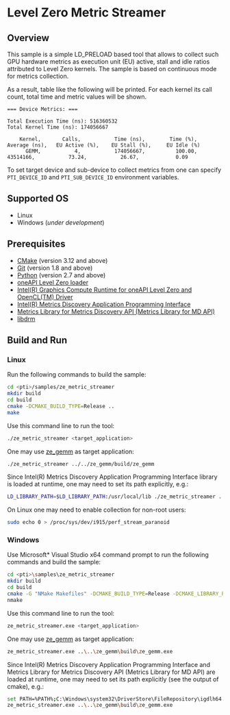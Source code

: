 # Level Zero Metric Streamer

## Overview
This sample is a simple LD_PRELOAD based tool that allows to collect such GPU hardware metrics as execution unit (EU) active, stall and idle ratios attributed to Level Zero kernels. The sample is based on continuous mode for metrics collection.

As a result, table like the following will be printed. For each kernel its call count, total time and metric values will be shown.
```
=== Device Metrics: ===

Total Execution Time (ns): 516360532
Total Kernel Time (ns): 174056667

    Kernel,       Calls,           Time (ns),        Time (%),        Average (ns),   EU Active (%),    EU Stall (%),     EU Idle (%)
      GEMM,           4,           174056667,          100.00,            43514166,           73.24,           26.67,            0.09
```
To set target device and sub-device to collect metrics from one can specify `PTI_DEVICE_ID` and `PTI_SUB_DEVICE_ID` environment variables.

## Supported OS
- Linux
- Windows (*under development*)

## Prerequisites
- [CMake](https://cmake.org/) (version 3.12 and above)
- [Git](https://git-scm.com/) (version 1.8 and above)
- [Python](https://www.python.org/) (version 2.7 and above)
- [oneAPI Level Zero loader](https://github.com/oneapi-src/level-zero)
- [Intel(R) Graphics Compute Runtime for oneAPI Level Zero and OpenCL(TM) Driver](https://github.com/intel/compute-runtime)
- [Intel(R) Metrics Discovery Application Programming Interface](https://github.com/intel/metrics-discovery)
- [Metrics Library for Metrics Discovery API (Metrics Library for MD API)](https://github.com/intel/metrics-library)
- [libdrm](https://gitlab.freedesktop.org/mesa/drm)

## Build and Run
### Linux
Run the following commands to build the sample:
```sh
cd <pti>/samples/ze_metric_streamer
mkdir build
cd build
cmake -DCMAKE_BUILD_TYPE=Release ..
make
```
Use this command line to run the tool:
```sh
./ze_metric_streamer <target_application>
```
One may use [ze_gemm](../ze_gemm) as target application:
```sh
./ze_metric_streamer ../../ze_gemm/build/ze_gemm
```
Since Intel(R) Metrics Discovery Application Programming Interface library is loaded at runtime, one may need to set its path explicitly, e.g.:
```sh
LD_LIBRARY_PATH=$LD_LIBRARY_PATH:/usr/local/lib ./ze_metric_streamer ../../ze_gemm/build/ze_gemm
```
On Linux one may need to enable collection for non-root users:
```sh
sudo echo 0 > /proc/sys/dev/i915/perf_stream_paranoid
```
### Windows
Use Microsoft* Visual Studio x64 command prompt to run the following commands and build the sample:
```sh
cd <pti>\samples\ze_metric_streamer
mkdir build
cd build
cmake -G "NMake Makefiles" -DCMAKE_BUILD_TYPE=Release -DCMAKE_LIBRARY_PATH=<level_zero_loader>\lib -DCMAKE_INCLUDE_PATH=<level_zero_loader>\include ..
nmake
```
Use this command line to run the tool:
```sh
ze_metric_streamer.exe <target_application>
```
One may use [ze_gemm](../ze_gemm) as target application:
```sh
ze_metric_streamer.exe ..\..\ze_gemm\build\ze_gemm.exe
```
Since Intel(R) Metrics Discovery Application Programming Interface and Metrics Library for Metrics Discovery API (Metrics Library for MD API) are loaded at runtime, one may need to set its path explicitly (see the output of cmake), e.g.:
```sh
set PATH=%PATH%;C:\Windows\system32\DriverStore\FileRepository\igdlh64.inf_amd64_d59561bc9241aaf5
ze_metric_streamer.exe ..\..\ze_gemm\build\ze_gemm.exe
```